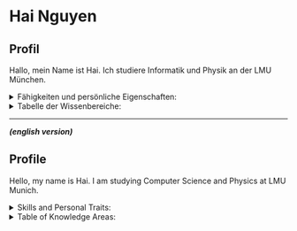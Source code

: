 # Hai Nguyen

## Profil

 Hallo, mein Name ist Hai. Ich studiere Informatik und Physik an der LMU München. 
 
 <details><summary>Fähigkeiten und persönliche Eigenschaften:</summary>
   <br>
  
 Momentan befinde ich mich im 5. Fachsemester, in dem ich bisher folgende **Leistungen** erbracht habe:
   
   - Die grundlegenden Softwaretechniken von der Software-Spezifikation bis zur Software-Evolution, darunter UML-Modelle, Agile Entwicklungsmethoden, Scrum, Projektmanagement, Design Patterns, Git, CI/CD, Testtechniken und DevOps.
   - Teilnahme am Softwareentwicklung-Praktikum an der LMU: Entwicklung eines Brettspiels namens „Love Letter“ in Java (objektorientierte Programmierung). Weitere Details auf meiner GitHub-Seite.
   - Verschiedene Java-Eigenprojekte
   - Die Grundlagen des Datenbanksystems bzw. Datenbankentwurfs, inklusive SQL.

Meine **Hobbys** drehen sich vor allem um Tischtennis, Badminton und Schwimmen. In der Schule habe ich erfolgreich an verschiedenen Wettbewerben in Badminton und Tischtennis teilgenommen und auch einige gewonnen. Über mehrere Jahre hinweg war ich Mitglied im Verein FTM Schwabing, wo ich intensiv Badminton gespielt habe.

Neben meinen sportlichen Aktivitäten interessiere ich mich leidenschaftlich für Astronomie und Kosmologie. Ich war Mitglied der vietnamesischen Assoziation für Astronomie und Kosmologie und habe dort herausragende Leistungen in den Kursen für Astronomie und Astrophysik erzielt.

In Bezug auf meine **akademischen Interessen** liegt mein Fokus auf Software Engineering, Problemlösung mit Software und Quantencomputing. Diese Themen faszinieren mich, und ich setze mich aktiv damit auseinander.

</details>

  
<details><summary>Tabelle der Wissenbereiche:</summary>
<br>
Die nachfolgende Tabelle gibt einen Überblick über meine Selbstbewertung in verschiedenen Software-Engineering-Bereichen, die auf dem Modul der Softwaretechnik in meinem Studium basieren.
  
(SW = Software)

<br>
  
| Knowledge Area                       | Self Assesed Rating |
| ---                                  | ---                 |
| SW Processes                         | ★ ★ ☆ ☆ ☆ |
| SW Requirements                      | ★ ★ ☆ ☆ ☆ |
| SW Design                            | ★ ★ ☆ ☆ ☆ |
| SW Testing                           | ★ ★ ☆ ☆ ☆ |
| SW Configuration Management          | ★ ☆ ☆ ☆ ☆ |
| SW Evolution & Maintenance           | ★ ☆ ☆ ☆ ☆ |
| SW Engineering Models and Methods    | ★ ★ ☆ ☆ ☆ |
| SW Engineering Professional Practice | ★ ★ ☆ ☆ ☆ |
| Mathematical Foundations             | ★ ★ ★ ☆ ☆ |
| Engineering Foundations              | ★ ★ ★ ☆ ☆ |

</details>

<hr>

***(english version)***

## Profile

 Hello, my name is Hai. I am studying Computer Science and Physics at LMU Munich.
 
 <details><summary>Skills and Personal Traits:</summary>
   
 <br>
 Currently, I am in the 5th semester, during which I have achieved the following:

- Fundamental software techniques ranging from software specification to software evolution, including UML models, Agile development methods, Scrum, project management, design patterns, Git, CI/CD, testing techniques, and DevOps.
- Participation in the software development internship at LMU: development of a board game called "Love Letter" in Java (object-oriented programming). Further details are available on my GitHub page.
- Various Java personal projects.
- Basics of the database system and database design, including SQL.

My **hobbies** revolve mainly around table tennis, badminton, and swimming. In school, I successfully participated in various competitions in badminton and table tennis, winning some of them. For several years, I was a member of the FTM Schwabing club, where I actively played badminton.

In addition to my athletic activities, I have a passionate interest in astronomy and cosmology. I was a member of the Vietnamese Association for Astronomy and Cosmology, achieving outstanding performance in courses related to astronomy and astrophysics.

Regarding my **academic interests**, I focus on software engineering, problem-solving with software, and quantum computing. These subjects fascinate me, and I actively engage with them.

</details>

<details><summary>Table of Knowledge Areas:</summary>
 <br>
The table below provides an overview of my self-assessment in various software engineering areas based on the software engineering module in my studies at the university.

  (SW = Software)
  <br>
  
| Knowledge Area                       | Self Assesed Rating |
| ---                                  | ---                 |
| SW Processes                         | ★ ★ ☆ ☆ ☆ |
| SW Requirements                      | ★ ★ ☆ ☆ ☆ |
| SW Design                            | ★ ★ ☆ ☆ ☆ |
| SW Testing                           | ★ ★ ☆ ☆ ☆ |
| SW Configuration Management          | ★ ☆ ☆ ☆ ☆ |
| SW Evolution & Maintenance           | ★ ☆ ☆ ☆ ☆ |
| SW Engineering Models and Methods    | ★ ★ ☆ ☆ ☆ |
| SW Engineering Professional Practice | ★ ★ ☆ ☆ ☆ |
| Mathematical Foundations             | ★ ★ ★ ☆ ☆ |
| Engineering Foundations              | ★ ★ ★ ☆ ☆ |

</details>





 









<!---- 👋 Hi, I’m @HainNguy
- 👀 I’m interested in ...
- 🌱 I’m currently learning ...
- 💞️ I’m looking to collaborate on ...
- 📫 How to reach me ...
- 😄 Pronouns: ...
- ⚡ Fun fact: ...
--->
<!---
HainNguy/HainNguy is a ✨ special ✨ repository because its `README.md` (this file) appears on your GitHub profile.
You can click the Preview link to take a look at your changes.
--->
